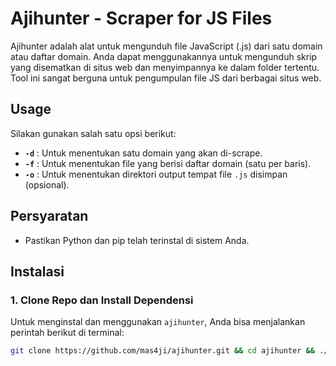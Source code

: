 # **Ajihunter - Scraper for JS Files**

Ajihunter adalah alat untuk mengunduh file JavaScript (.js) dari satu domain atau daftar domain. Anda dapat menggunakannya untuk mengunduh skrip yang disematkan di situs web dan menyimpannya ke dalam folder tertentu. Tool ini sangat berguna untuk pengumpulan file JS dari berbagai situs web.

## **Usage**
Silakan gunakan salah satu opsi berikut:
- **`-d`** : Untuk menentukan satu domain yang akan di-scrape.
- **`-f`** : Untuk menentukan file yang berisi daftar domain (satu per baris).
- **`-o`** : Untuk menentukan direktori output tempat file `.js` disimpan (opsional).


## **Persyaratan**
- Pastikan Python dan pip telah terinstal di sistem Anda.

## **Instalasi**

### 1. **Clone Repo dan Install Dependensi**
Untuk menginstal dan menggunakan `ajihunter`, Anda bisa menjalankan perintah berikut di terminal:

```bash
git clone https://github.com/mas4ji/ajihunter.git && cd ajihunter && ./install.sh && ajihunter -h
